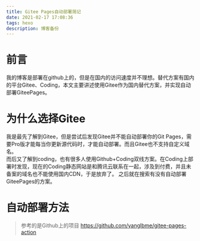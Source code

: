 ```yaml
---
title: Gitee Pages自动部署简记
date: 2021-02-17 17:08:36
tags: hexo
description: 博客备份
---
```

# 前言 #

我的博客是部署在github上的，但是在国内的访问速度并不理想。替代方案有国内的平台Gitee、Coding，本文主要讲述使用Gitee作为国内替代方案，并实现自动部署GiteePages。
# 为什么选择Gitee #

我是最先了解到Gitee，但是尝试后发现Gitee并不能自动部署你的Git Pages，需要Pro版才能每当你更新源代码时，才能自动部署。而且Gitee也不支持自定义域名。  
而后又了解到coding，也有很多人使用Github+Coding双线方案。在Coding上部署时发现，现在的Coding静态网站是和腾讯云联系在一起，涉及到付费，并且未备案的域名也不能使用国内CDN，于是放弃了。
之后就在搜索有没有自动部署GiteePages的方案。

# 自动部署方法 #
> 参考的是Github上的项目 <https://github.com/yanglbme/gitee-pages-action>



